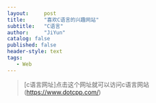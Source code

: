 ```yaml
---
layout:     post
title:      "喜欢C语言的兴趣网站"
subtitle:   "C语言"
author:     "JiYun"
catalog: false
published: false
header-style: text
tags:
   - Web
---
```


> [c语言网址]点击这个网址就可以访问c语言网站(https://www.dotcpp.com/)







